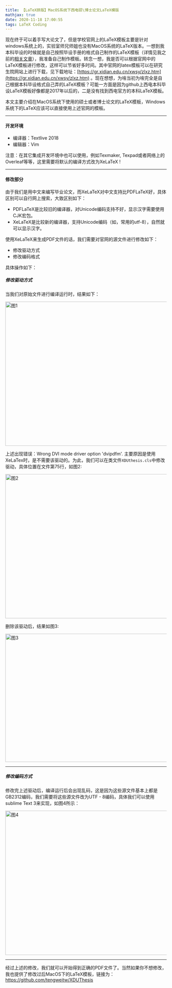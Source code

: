 ```yaml
---
title: 【LaTeX排版】MacOS系统下西电硕\博士论文LaTeX模版
mathjax: true
date: 2020-11-18 17:00:55
tags: LaTeX Coding
---
```




现在终于可以着手写大论文了，但是学校官网上的LaTeX模板主要是针对windows系统上的，实验室师兄师姐也没有MacOS系统的LaTeX版本。一想到我本科毕设的时候就是自己按照毕设手册的格式自己制作的LaTeX模板（详情见我之前的[相关文章](http://www.tengweitw.com/2014/06/28/%5B20140628%5D/)），我准备自己制作模板。转念一想，我是否可以根据官网中的LaTeX模板进行修改，这样可以节省好多时间。其中官网的latex模板可以在研究生院网站上进行下载，见下载地址：[https://gr.xidian.edu.cn/xwsy/zlxz.htm](https://gr.xidian.edu.cn/xwsy/zlxz.htm) 。现在想想，为啥当初为啥完全是自己根据本科毕设格式自己弄的LaTeX模板？可能一方面是因为github上西电本科毕设LaTeX模板好像都是2017年以后的，二是没有找到西电官方的本科LaTeX模板。

本文主要介绍在MacOS系统下使用的硕士或者博士论文的LaTeX模板，Windows系统下的LaTeX应该可以直接使用上述官网的模板。



<!--more-->



-------

#### 开发环境

- 编译器：Textlive 2018
- 编辑器：Vim

注意：在其它集成开发环境中也可以使用，例如Texmaker, Texpad或者网络上的Overleaf等等，这里需要将默认的编译方式改为XeLaTeX !

------

#### 修改部分

由于我们是用中文来编写毕业论文，而XeLaTeX对中文支持比PDFLaTeX好，具体区别可以自行网上搜索，大致区别如下：

- PDFLaTeX是比较旧的编译器，对Unicode编码支持不好，显示汉字需要使用CJK宏包。
- XeLaTeX是比较新的编译器，支持Unicode编码（如，常用的utf-8），自然就可以显示汉字。

使用XeLaTeX来生成PDF文件的话，我们需要对官网的源文件进行修改如下：

- 修改驱动方式
- 修改编码格式

具体操作如下：

##### 修改驱动方式

当我们对原始文件进行编译运行时，结果如下：

<img src="https://cdn.jsdelivr.net/gh/tengweitw/FigureBed@latest/20201118/20201118_fig001.jpg" width="600" height="450" title="图1" alt="图1" >

上述出现错误：Wrong DVI mode driver option 'dvipdfm'. 主要原因是使用XeLaTex时，是不需要该驱动的。为此，我们可以在类文件`XDUthesis.cls`中修改驱动，具体位置在文件第75行，如图2:

<img src="https://cdn.jsdelivr.net/gh/tengweitw/FigureBed@latest/20201118/20201118_fig002.jpg" width="600" height="450" title="图2" alt="图2" >

删除该驱动后，结果如图3:

<img src="https://cdn.jsdelivr.net/gh/tengweitw/FigureBed@latest/20201118/20201118_fig003.jpg" width="600" height="400" title="图3" alt="图3" >

------

##### 修改编码方式

修改完上述驱动后，编译运行后会出现乱码，这是因为这些源文件基本上都是GB2312编码，我们需要将这些源文件改为UTF - 8编码，具体我们可以使用sublime Text 3来实现，如图4所示：

<img src="https://cdn.jsdelivr.net/gh/tengweitw/FigureBed@latest/20201118/20201118_fig004.jpg" width="600" height="450" title="图4" alt="图4" >

---



经过上述的修改，我们就可以开始得到正确的PDF文件了。当然如果你不想修改，我也提供了修改过后MacOS下的LaTeX模板，链接为：https://github.com/tengweitw/XDUThesis

